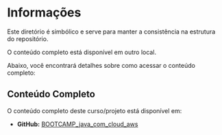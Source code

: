 # Informações

Este diretório é simbólico e serve para manter a consistência na estrutura do repositório.

O conteúdo completo está disponível em outro local.

Abaixo, você encontrará detalhes sobre como acessar o conteúdo completo:

## Conteúdo Completo

O conteúdo completo deste curso/projeto está disponível em:

- **GitHub:** [BOOTCAMP_java_com_cloud_aws
](https://github.com/marlonprado04/BOOTCAMP_java_com_cloud_aws)
